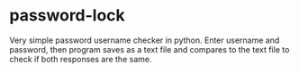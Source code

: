 # password-lock
Very simple password username checker in python. 
Enter username and password, then program saves as a text file and compares to the text file to check if both responses are the same. 
